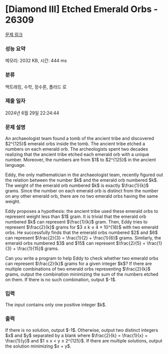 # [Diamond III] Etched Emerald Orbs - 26309 

[문제 링크](https://www.acmicpc.net/problem/26309) 

### 성능 요약

메모리: 2032 KB, 시간: 444 ms

### 분류

백트래킹, 수학, 정수론, 폴라드 로

### 제출 일자

2024년 6월 29일 22:24:44

### 문제 설명

<p>An archaeologist team found a tomb of the ancient tribe and discovered $2^{125}$ emerald orbs inside the tomb. The ancient tribe etched a numbers on each emerald orb. The archeologists spent two decades realizing that the ancient tribe etched each emerald orb with a unique number. Moreover, the numbers are from $1$ to $2^{125}$ in the ancient language.</p>

<p>Eddy, the only mathematician in the archaeologist team, recently figured out the relation between the number $k$ and the emerald orb numbered $k$. The weight of the emerald orb numbered $k$ is exactly $\frac{1}{k}$ grams. Since the number on each emerald orb is distinct from the number on any other emerald orb, there are no two emerald orbs having the same weight.</p>

<p>Eddy proposes a hypothesis: the ancient tribe used these emerald orbs to represent weight less than $1$ gram. It is trivial that the emerald orb numbered $k$ can represent $\frac{1}{k}$ gram. Then, Eddy tries to represent $\frac{2}{k}$ grams for $3 ≤ k ≤ 4 × 10^{18}$ with two emerald orbs. He successfully finds that the emerald orbs numbered $2$ and $6$ can represent $\frac{2}{3} = \frac{1}{2} + \frac{1}{6}$ grams. Similarly, the emerald orbs numbered $3$ and $15$ can represent $\frac{2}{5} = \frac{1}{3} + \frac{1}{15}$ grams.</p>

<p>Can you write a program to help Eddy to check whether two emerald orbs can represent $\frac{2}{k}$ grams for a given integer $k$? If there are multiple combinations of two emerald orbs representing $\frac{2}{k}$ grams, output the combination minimizing the sum of the numbers etched on them. If there is no such combination, output $-1$.</p>

### 입력 

 <p>The input contains only one positive integer $k$.</p>

### 출력 

 <p>If there is no solution, output $-1$. Otherwise, output two distinct integers $x$ and $y$ separated by a blank where $\frac{2}{k} = \frac{1}{x} + \frac{1}{y}$ and $1 ≤ x < y ≤ 2^{125}$. If there are multiple solutions, output the solution minimizing $x + y$.</p>


